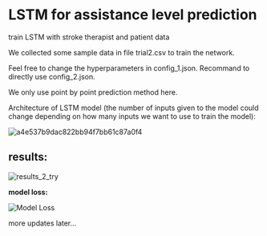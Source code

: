 # LSTM for assistance level prediction
train LSTM with stroke therapist and patient data

We collected some sample data in file trial2.csv to train the network.

Feel free to change the hyperparameters in config_1.json. Recommand to directly use config_2.json.

We only use point by point prediction method here.

Architecture of LSTM model (the number of inputs given to the model could change depending on how many inputs we want to use to train the model):

![a4e537b9dac822bb94f7bb61c87a0f4](https://github.com/zeyangz2/LSTM_predict_assistant_level/assets/73300066/0aee0f08-42df-455d-ae90-fa4da40ea051)

## **results:**

![results_2_try](https://github.com/zeyangz2/LSTM_predict_assistant_level/assets/73300066/e68fcc99-14a8-4b84-966e-70dae3309f50)

**model loss:**

![Model Loss](https://github.com/zeyangz2/LSTM_predict_assistant_level/assets/73300066/0f4a9ca0-f09f-4b07-bbac-a82dd0b5f0c6)


more updates later...


